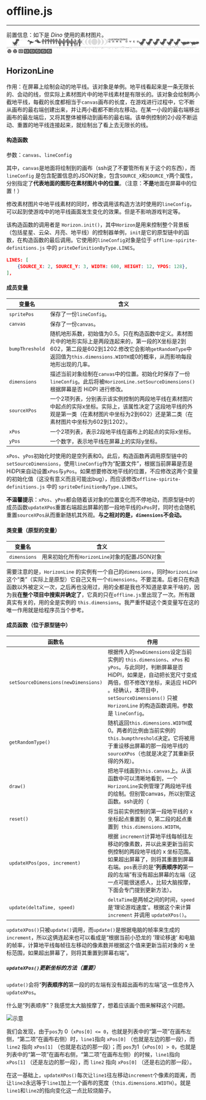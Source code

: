# offline.js

---

前置信息：如下是 *Dino* 使用的素材图片。![loading-ag-1323](offline-images/200-offline-sprite.png)

## HorizonLine

作用：在屏幕上绘制会动的地平线。该对象是单例。地平线看起来是一条无限长的、会动的线，但实际上素材图片中的地平线素材是有限长的。该对象会绘制两小截地平线，每截的长度都相当于`canvas`画布的长度，在游戏进行过程中，它不断从画布的最右端创建出来，并让两小截都不断向左移动。在某一小段的最右端移出画布的最左端后，又将其整体被移动到画布的最右端。该单例控制的2小段不断运动、重置的地平线连接起来，就绘制出了看上去无限长的线。

#### 构造函数

参数：`canvas`、`lineConfig` 

其中，`canvas`是地面将绘制到的画布（ssh说了不要管所有关于这个的东西），而`lineConfig` 是包含配置信息的JSON对象，包含`SOURCE_X`和`SOURCE_Y`两个属性，分别指定了**代表地面的图形在素材图片中的位置**。（注意：**不是**地面在屏幕中的位置！）

修改素材图片中地平线素材的同时，修改调用该构造方法时使用的`lineConfig`，可以起到使游戏中的地平线画面发生变化的效果。但是不影响游戏判定等。

该构造函数的调用者是 `Horizon.init()`，其中`Horizon`是用来控制整个背景板（包括星星、云朵、月亮、地平线）的控制器单例，`init`是它的原型链中的函数，在构造函数的最后调用。它使用的`lineConfig`对象是位于 `offline-spirite-definitions.js` 中的 `priteDefinitionByType.LINES`。

```json
LINES: [
    {SOURCE_X: 2, SOURCE_Y: 3, WIDTH: 600, HEIGHT: 12, YPOS: 128},
],
```

#### 成员变量

| 变量名             | 含义                                                                                                                                           |
| --------------- | -------------------------------------------------------------------------------------------------------------------------------------------- |
| `spritePos`     | 保存了一份`lineConfig`。                                                                                                                           |
| `canvas`        | 保存了一份`canvas`。                                                                                                                               |
| `bumpThreshold` | 随机地形系数，初始值为0.5。只在构造函数中定义。素材图片中的地形实际上是两段连起来的，第一段的X坐标是2到602，第二段是602到1202.修改它会影响`getRandomType`中返回值为`this.dimensions.WIDTH`或0的概率，从而影响每段地形出现的几率。 |
| `dimensions`    | 描述当前对象绘制在`canvas`中的位置。初始化时保存了一份 `lineConfig`。此后将被`HorizonLine.setSourceDimensions()`根据屏幕是否 HiDPI 进行修改。                                       |
| `sourceXPos`    | 一个2项列表，分别表示该实例控制的两段地平线在素材图片中起点的实际x坐标。实际上，该属性决定了这段地平线的外观是第一类（在素材图片中坐标为2到602）还是第二类（在素材图片中坐标为602到1202）。                                         |
| `xPos`          | 一个2项列表，表示2段地平线在画布上的起点的实际x坐标。                                                                                                                 |
| `yPos`          | 一个数字，表示地平线在屏幕上的实际y坐标。                                                                                                                        |

`xPos`、`yPos`初始化时使用的是空列表和0。此后，构造函数再调用原型链中的`setSourceDimensions`，使用`lineConfig`作为“配置文件”，根据当前屏幕是否是HiDPI来自动设置`xPos`与`yPos`。如果想要修改地平线的位置，不应修改这两个变量的初始化值（这没有意义而且可能出bug），而应该修改`offline-spirite-definitions.js` 中的 `spriteDefinitionByType.LINES`。

**~~不~~温馨提示**：`xPos`、`yPos`都会随着该对象的位置变化而不停地动，而原型链中的成员函数`updateXPos`重置右端超出屏幕的那一段地平线的`xPos`时，同时也会随机重置`sourceXPos`从而重新随机其外观。**与之相对的是，`dimensions`不会动。**

#### 类变量（原型的变量）

| 变量名          | 含义                              |
| ------------ | ------------------------------- |
| `dimensions` | 用来初始化所有`HorizonLine`对象的配置JSON对象 |

需要注意的是，`HorizonLine` 的实例有一个自己的`dimensions`，同时`HorizonLine`这个“类”（实际上是原型）它自己又有一个`dimensions`。不要混淆。后者只在构造函数以外被定义一次，之后再也没用过，用的全都是我也不知道是拿来干啥的，因为我**在整个项目中搜索并确定了**，它真的只在`offline.js`里出现了一次。所有跟真实有关的，用的全是实例的 `this.dimensions`。我严重怀疑这个类变量写在这的唯一作用就是给程序员当个参考。

#### 成员函数（位于原型链中）

| 函数名                                  | 作用                                                                                                                                                                                             |
| ------------------------------------ | ---------------------------------------------------------------------------------------------------------------------------------------------------------------------------------------------- |
| `setSourceDimensions(newDimensions)` | 根据传入的`newDimensions`设定当前实例的 `this.dimensions`、`xPos` 和 `yPos`。与此同时，判断屏幕是否 HiDPI，如果是，自动把长宽尺寸变成两倍，但不修改Y坐标，来适应 HiDPI 。经确认，本项目中，`setSourceDimensions()` 只被 `HorizonLine` 的构造函数调用。参数是 `lineConfig`。 |
| `getRandomType()`                    | 随机返回`this.dimensions.WIDTH`或 0。两者的比例由当前实例的`this.bumpthreshold`决定。它将被用于重设移出屏幕的那一段地平线的`sourceXPos`（也就是决定了其重新获得的外观）。                                                                              |
| `draw()`                             | 把地平线画到`this.canvas`上。从该函数中可以清晰地看到，一个`HorizonLine`实例管理了两段地平线的绘制。但别管canvas，所以别管这函数。ssh说的（                                                                                                        |
| `reset()`                            | 将当前实例控制的第一段地平线的 x 坐标起点重置到  0, 第二段的起点重置到` this.dimensions.WIDTH`。                                                                                                                               |
| `updateXPos(pos, increment)`         | 根据 `increment`计算地平线每帧往左移动的像素数，并以此来更新当前实例控制的两段地平线的 x 坐标范围。如果超出屏幕了，则将其重置到屏幕右端。`pos`表示的是“**列表顺序的**第一段的左端”有没有超出屏幕的左端（这一点可能很迷惑人，比较大脑按摩，下面会专门提到更新方法）。                                                |
| `update(deltaTime, speed)`           | `deltaTime`是两帧之间的时间，`speed`是‘理论游戏速度’。根据这个来计算 `increment` 并调用 `updateXPos()`。                                                                                                                   |

`updateXPos()`只被`update()`调用，而`update()`是根据电脑的帧率来生成的 `increment`，所以这俩连起来也可以看成是“根据当前小恐龙的 ’理论移速‘ 和电脑的帧率，计算地平线每帧往左移动的像素数并根据这个值来更新当前对象的 x 坐标范围，如果超出屏幕了，则将其重置到屏幕右端”。

##### `updateXPos()`更新坐标的方法（重要）

`update()`会将“**列表顺序的**第一段的的左端有没有超出画布的左端”这一信息传入`updateXPos`。

什么是“列表顺序”？我感觉太大脑按摩了，想着应该画个图来解释这个问题。

![示意](C:\Users\Mala\Documents\git\XJTLU-InfoCo-Dino-proj\doc\offline-images\示意.png)

我们会发现，由于`pos`为 0（`xPos[0] <= 0`，也就是列表中的“第一项”在画布左侧，“第二项”在画布右侧）时，`line1`指向 `xPos[0]` （也就是左边的那一段），而 `line2` 指向 `xPos[1]` （也就是右边的那一段）；而 `pos`为1（`xPos[0] > 0`，也就是列表中的“第一项”在画布右侧，“第二项”在画布左侧）的时候，`line1`指向 `xPos[1]` （还是左边的那一段），而 `line2` 指向 `xPos[0]` （还是右边的那一段）。

在这一基础上，`updateXPos()`每次让`line1`往左移动`increment`个像素的距离，而让`line2`永远等于`line1`加上一个画布的宽度（`this.dimensions.WIDTH`）。就是`line1`和`line2`的指向变化这一点比较烧脑子。


































